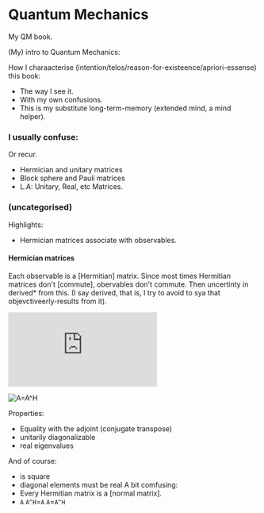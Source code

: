 # Quantum Mechanics
My QM book.

(My) intro to Quantum Mechanics:

How I charaacterise (intention/telos/reason-for-existeence/apriori-essense) this book:
* The way I see it.
* With my own confusions.
* This is my substitute long-term-memory (extended mind, a mind helper).

### I usually confuse:
Or recur.

* Hermician and unitary matrices
* Block sphere and Pauli matrices
* L.A: Unitary, Real, etc Matrices.

### (uncategorised)
Highlights:
* Hermician matrices associate with observables.


#### Hermician matrices
Each observable is a [Hermitian] matrix. Since most times Hermitian matrices don't [commute], obervables don't commute. Then uncertinty in derived* from this. (I say derived, that is, I try to avoid to sya that objevctiveerly-results from it).


![A=A^H](https://latex.codecogs.com/gif.latex?A%3DA%5EH)

![A=A^H](https://wikimedia.org/api/rest_v1/media/math/render/svg/8aa270391d183478251283d2c4b2c72ac4563352)

Properties:
* Equality with the adjoint (conjugate transpose)
* unitarily diagonalizable
* real eigenvalues

And of course:
* is square
* diagonal elements must be real
A bit comfusing:
* Every Hermitian matrix is a [normal matrix].
* `A` `A^H`=`A` `A`=`A^H`
